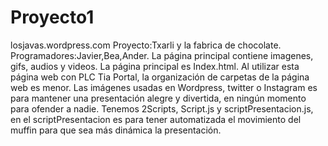 # Proyecto1
losjavas.wordpress.com
Proyecto:Txarli y la fabrica de chocolate. 
Programadores:Javier,Bea,Ander. 
La página principal contiene imagenes, gifs, audios y videos.
La página principal es Index.html.
Al utilizar esta página web con PLC Tia Portal, la organización de carpetas de la página web es menor.
Las imágenes usadas en Wordpress, twitter o Instagram es para mantener una presentación alegre y divertida, en ningún momento para ofender a nadie.
Tenemos 2Scripts, Script.js y scriptPresentacion.js, en el scriptPresentacion es para tener automatizada el movimiento del muffin para que sea más dinámica la presentación.

